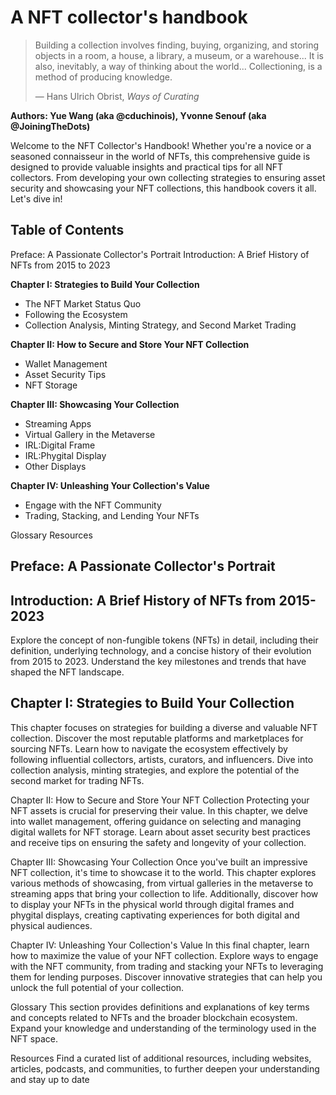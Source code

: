 # A NFT collector's handbook

<blockquote> Building a collection involves finding, buying, organizing, and storing objects in a room, a house, a library, a museum, or a warehouse... It is also, inevitably, a way of thinking about the world... Collectioning, is a method of producing knowledge.

  — Hans Ulrich Obrist, *Ways of Curating*
</blockquote>

__Authors: Yue Wang (aka @cduchinois), Yvonne Senouf (aka @JoiningTheDots)__

Welcome to the NFT Collector's Handbook! 
Whether you're a novice or a seasoned connaisseur in the world of NFTs, this comprehensive guide is designed to provide valuable insights and practical tips for all NFT collectors. From developing your own collecting strategies to ensuring asset security and showcasing your NFT collections, this handbook covers it all. Let's dive in!

## Table of Contents
Preface: A Passionate Collector's Portrait
Introduction: A Brief History of NFTs from 2015 to 2023

__Chapter I: Strategies to Build Your Collection__
* The NFT Market Status Quo
* Following the Ecosystem
* Collection Analysis, Minting Strategy, and Second Market Trading

__Chapter II: How to Secure and Store Your NFT Collection__
* Wallet Management
* Asset Security Tips
* NFT Storage

__Chapter III: Showcasing Your Collection__
* Streaming Apps
* Virtual Gallery in the Metaverse
* IRL:Digital Frame
* IRL:Phygital Display
* Other Displays 

__Chapter IV: Unleashing Your Collection's Value__
* Engage with the NFT Community
* Trading, Stacking, and Lending Your NFTs

Glossary
Resources

## Preface: A Passionate Collector's Portrait

## Introduction: A Brief History of NFTs from 2015-2023
Explore the concept of non-fungible tokens (NFTs) in detail, including their definition, underlying technology, and a concise history of their evolution from 2015 to 2023. Understand the key milestones and trends that have shaped the NFT landscape.

## Chapter I: Strategies to Build Your Collection
This chapter focuses on strategies for building a diverse and valuable NFT collection. Discover the most reputable platforms and marketplaces for sourcing NFTs. Learn how to navigate the ecosystem effectively by following influential collectors, artists, curators, and influencers. Dive into collection analysis, minting strategies, and explore the potential of the second market for trading NFTs.

Chapter II: How to Secure and Store Your NFT Collection
Protecting your NFT assets is crucial for preserving their value. In this chapter, we delve into wallet management, offering guidance on selecting and managing digital wallets for NFT storage. Learn about asset security best practices and receive tips on ensuring the safety and longevity of your collection.

Chapter III: Showcasing Your Collection
Once you've built an impressive NFT collection, it's time to showcase it to the world. This chapter explores various methods of showcasing, from virtual galleries in the metaverse to streaming apps that bring your collection to life. Additionally, discover how to display your NFTs in the physical world through digital frames and phygital displays, creating captivating experiences for both digital and physical audiences.

Chapter IV: Unleashing Your Collection's Value
In this final chapter, learn how to maximize the value of your NFT collection. Explore ways to engage with the NFT community, from trading and stacking your NFTs to leveraging them for lending purposes. Discover innovative strategies that can help you unlock the full potential of your collection.

Glossary
This section provides definitions and explanations of key terms and concepts related to NFTs and the broader blockchain ecosystem. Expand your knowledge and understanding of the terminology used in the NFT space.

Resources
Find a curated list of additional resources, including websites, articles, podcasts, and communities, to further deepen your understanding and stay up to date


